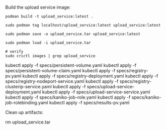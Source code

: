 Build the upload service image:

```
podman build -t upload_service:latest .

sudo podman tag localhost/upload_service:latest upload_service:latest

sudo podman save -o upload_service.tar upload_service:latest

sudo podman load -i upload_service.tar

# verify
sudo crictl images | grep upload_service
```

kubectl apply -f specs/persistent-volume.yaml
kubectl apply -f specs/persistent-volume-claim.yaml
kubectl apply -f specs/registry-pv.yaml
kubectl apply -f specs/registry-deployment.yaml
kubectl apply -f specs/registry-nodeport-service.yaml
kubectl apply -f specs/registry-clusterip-service.yaml
kubectl apply -f specs/upload-service-deployment.yaml
kubectl apply -f specs/upload-service-service.yaml
kubectl apply -f specs/kaniko-job-role.yaml
kubectl apply -f specs/kaniko-job-rolebinding.yaml
kubectl apply -f specs/results-pv.yaml

Clean up artifacts:

rm upload_service.tar
